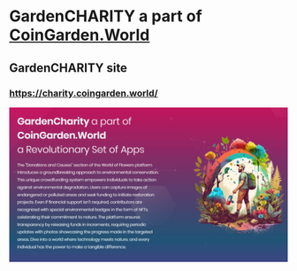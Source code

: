 # GardenCHARITY a part of [CoinGarden.World](https://coingarden.world/) 

## GardenCHARITY site
### https://charity.coingarden.world/

![infrastructure](https://github.com/s2kdesign-com/CoinGardenWorld/blob/main/src/charities/site/CoinGardenWorldCharities.Web/wwwroot/images/charity_social_logo_1224_680.webp?raw=true)  